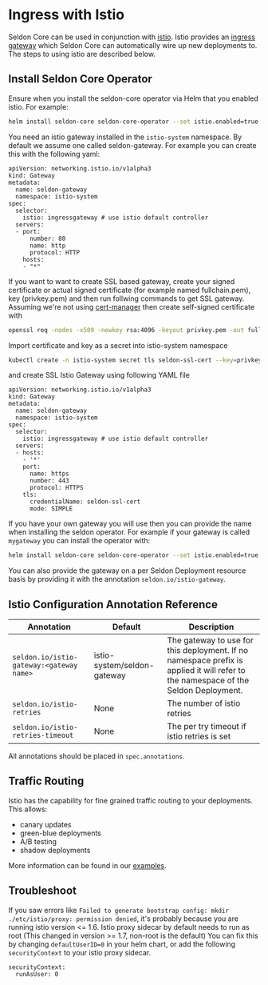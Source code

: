# Ingress with Istio

Seldon Core can be used in conjunction with [istio](https://istio.io/). Istio provides an [ingress gateway](https://istio.io/docs/tasks/traffic-management/ingress/) which Seldon Core can automatically wire up new deployments to. The steps to using istio are described below.

## Install Seldon Core Operator

Ensure when you install the seldon-core operator via Helm that you enabled istio. For example:

```bash 
helm install seldon-core seldon-core-operator --set istio.enabled=true --repo https://storage.googleapis.com/seldon-charts --set usageMetrics.enabled=true
```

You need an istio gateway installed in the `istio-system` namespace. By default we assume one called seldon-gateway. For example you can create this with the following yaml:

```
apiVersion: networking.istio.io/v1alpha3
kind: Gateway
metadata:
  name: seldon-gateway
  namespace: istio-system
spec:
  selector:
    istio: ingressgateway # use istio default controller
  servers:
  - port:
      number: 80
      name: http
      protocol: HTTP
    hosts:
    - "*"
```

If you want to want to create SSL based gateway, create your signed certificate or actual signed certificate (for example named fullchain.pem), key (privkey.pem) and then run follwing commands to get SSL gateway. Assuming we're not using [cert-manager](https://istio.io/latest/docs/ops/integrations/certmanager/) then create self-signed certificate with


```bash
openssl req -nodes -x509 -newkey rsa:4096 -keyout privkey.pem -out fullchain.pem -days 365 -subj "/C=GB/ST=GreaterLondon/L=London/O=SeldonSerra/OU=MLOps/CN=localhost"
```

Import certificate and key as a secret into istio-system namespace

```bash
kubectl create -n istio-system secret tls seldon-ssl-cert --key=privkey.pem --cert=fullchain.pem
```

and create SSL Istio Gateway using following YAML file

```
apiVersion: networking.istio.io/v1alpha3
kind: Gateway
metadata:
  name: seldon-gateway
  namespace: istio-system
spec:
  selector:
    istio: ingressgateway # use istio default controller
  servers:
  - hosts:
    - '*'
    port:
      name: https
      number: 443
      protocol: HTTPS
    tls:
      credentialName: seldon-ssl-cert
      mode: SIMPLE
```


If you have your own gateway you will use then you can provide the name when installing the seldon operator. For example if your gateway is called `mygateway` you can install the operator with:

```bash 
helm install seldon-core seldon-core-operator --set istio.enabled=true --set istio.gateway=mygateway --repo https://storage.googleapis.com/seldon-charts --set usageMetrics.enabled=true
```

You can also provide the gateway on a per Seldon Deployment resource basis by providing it with the annotation `seldon.io/istio-gateway`.

## Istio Configuration Annotation Reference

| Annotation | Default |Description |
|------------|---------|------------|
|`seldon.io/istio-gateway:<gateway name>`| istio-system/seldon-gateway | The gateway to use for this deployment. If no namespace prefix is applied it will refer to the namespace of the Seldon Deployment. |
| `seldon.io/istio-retries` | None | The number of istio retries |
| `seldon.io/istio-retries-timeout` | None | The per try timeout if istio retries is set |

All annotations should be placed in `spec.annotations`.


## Traffic Routing

Istio has the capability for fine grained traffic routing to your deployments. This allows:

 * canary updates
 * green-blue deployments
 * A/B testing
 * shadow deployments

More information can be found in our [examples](../examples/istio_examples.html).


## Troubleshoot
If you saw errors like `Failed to generate bootstrap config: mkdir ./etc/istio/proxy: permission denied`, it's probably because you are running istio version <= 1.6.
Istio proxy sidecar by default needs to run as root (This changed in version >= 1.7, non-root is the default)
You can fix this by changing `defaultUserID=0` in your helm chart, or add the following `securityContext` to your istio proxy sidecar.

```
securityContext:
  runAsUser: 0
```